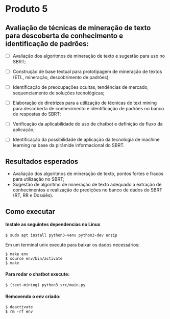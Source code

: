 # Produto 5

## Avaliação de técnicas de mineração de texto para descoberta de conhecimento e identificação de padrões:

- [ ] Avaliação dos algoritmos de mineração de texto e sugestão para uso no SBRT;
- [ ] Construção de base textual para prototipagem de mineração de textos (ETL, mineração, descobrimento de padrões);
- [ ] Identificação de preocupações ocultas, tendências de mercado, sequenciamento de soluções tecnológicas;
- [ ] Elaboração de diretrizes para a utilização de técnicas de text mining para descoberta de conhecimento e identificação de padrões no banco de respostas do SBRT;
- [ ] Verificação da aplicabilidade do uso de chatbot e definição de fluxo da aplicação;
- [ ] Identificação da possibilidade de aplicação da tecnologia de machine learning na base da pirâmide informacional do SBRT.


## Resultados esperados

- Avaliação dos algoritmos de mineração de texto, pontos fortes e fracos para utilização no SBRT;
- Sugestão de algoritmo de mineração de texto adequado a extração de conhecimentos e realização de predições no banco de dados do SBRT (RT, RR e Dossiês).

## Como executar

#### Instale as seguintes dependencias no Linux

```
$ sudo apt install python3-venv python3-dev unzip
```

Em um terminal unix execute para baixar os dados necessários:

```
$ make env
$ source env/bin/activate
$ make
```

#### Para rodar o chatbot execute:

```
$ (text-mining) python3 src/main.py
```

#### Removendo o env criado:

```
$ deactivate
$ rm -rf env
```
